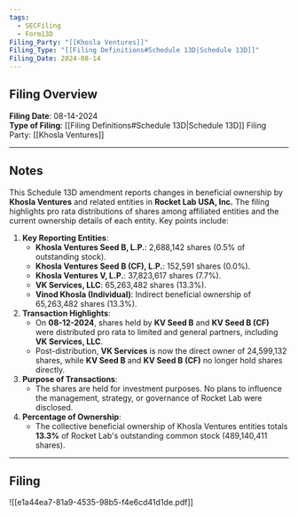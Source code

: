```yaml
---
tags:
  - SECFiling
  - Form13D
Filing_Party: "[[Khosla Ventures]]"
Filing_Type: "[[Filing Definitions#Schedule 13D|Schedule 13D]]"
Filing_Date: 2024-08-14  
---
```

## Filing Overview 

**Filing Date**: 08-14-2024  
**Type of Filing**: [[Filing Definitions#Schedule 13D|Schedule 13D]]
Filing Party: [[Khosla Ventures]]

----
## Notes

This Schedule 13D amendment reports changes in beneficial ownership by **Khosla Ventures** and related entities in **Rocket Lab USA, Inc.** The filing highlights pro rata distributions of shares among affiliated entities and the current ownership details of each entity. Key points include:

1. **Key Reporting Entities**:
    - **Khosla Ventures Seed B, L.P.**: 2,688,142 shares (0.5% of outstanding stock).
    - **Khosla Ventures Seed B (CF), L.P.**: 152,591 shares (0.0%).
    - **Khosla Ventures V, L.P.**: 37,823,617 shares (7.7%).
    - **VK Services, LLC**: 65,263,482 shares (13.3%).
    - **Vinod Khosla (Individual)**: Indirect beneficial ownership of 65,263,482 shares (13.3%).
2. **Transaction Highlights**:
    - On **08-12-2024**, shares held by **KV Seed B** and **KV Seed B (CF)** were distributed pro rata to limited and general partners, including **VK Services, LLC**.
    - Post-distribution, **VK Services** is now the direct owner of 24,599,132 shares, while **KV Seed B** and **KV Seed B (CF)** no longer hold shares directly.
3. **Purpose of Transactions**:
    - The shares are held for investment purposes. No plans to influence the management, strategy, or governance of Rocket Lab were disclosed.
4. **Percentage of Ownership**:
    - The collective beneficial ownership of Khosla Ventures entities totals **13.3%** of Rocket Lab's outstanding common stock (489,140,411 shares).

----
## Filing

![[e1a44ea7-81a9-4535-98b5-f4e6cd41d1de.pdf]]
